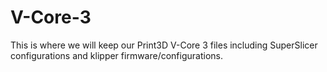 # V-Core-3
This is where we will keep our Print3D V-Core 3 files including SuperSlicer configurations and klipper firmware/configurations.
